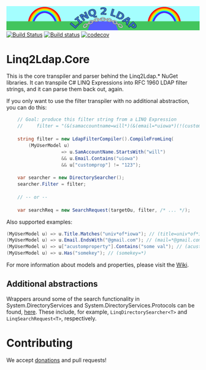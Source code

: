 ![LINQ2LDAP][banner]
[![Build Status][travisimg]][travislink]
[![Build status][appveyorimg]][appveyorlink]
[![codecov][codecovimg]][codecovlink]

# Linq2Ldap.Core

This is the core transpiler and parser behind the Linq2Ldap.* NuGet libraries. It can
transpile C# LINQ Expressions into RFC 1960 LDAP filter strings, and it can parse them
back out, again.

If you only want to use the filter transpiler with no additional abstraction,
you can do this:

```c#
    // Goal: produce this filter string from a LINQ Expression
    //     filter = "(&(samaccountname=will*)(&(email=*uiowa*)(!(customprop=123))))";
    
    string filter = new LdapFilterCompiler().CompileFromLinq(
        (MyUserModel u)
                    => u.SamAccountName.StartsWith("will")
                    && u.Email.Contains("uiowa")
                    && u["customprop"] != "123");

    var searcher = new DirectorySearcher();
    searcher.Filter = filter;

    // -- or --

    var searchReq = new SearchRequest(targetOu, filter, /* ... */);
```

Also supported examples:

```c#
(MyUserModel u) => u.Title.Matches("univ*of*iowa"); // (title=univ*of*iowa)
(MyUserModel u) => u.Email.EndsWith("@gmail.com"); // (mail=*@gmail.com)
(MyUserModel u) => u["acustomproperty"].Contains("some val"); // (acustomproperty=*some val*)
(MyUserModel u) => u.Has("somekey"); // (somekey=*)
```

For more information about models and properties, please visit the [Wiki](https://github.com/cdibbs/linq2ldap/wiki).

## Additional abstractions

Wrappers around some of the search functionality in System.DirectoryServices and System.DirectoryServices.Protocols
can be found, [here][deps]. These include, for example, `LinqDirectorySearcher<T>` and `LinqSearchRequest<T>`, respectively.

# Contributing

We accept [donations] and pull requests!

[banner]: https://github.com/cdibbs/linq2ldap.core/blob/master/resources/header.svg "The only way to discover the limits of the possible is to go beyond them into the impossible. - Arthur C. Clarke"
[1]: https://github.com/cdibbs/linq2ldap.core/blob/master/Linq2Ldap.Core/Specification.cs#L42
[travisimg]: https://travis-ci.org/cdibbs/linq2ldap.core.svg?branch=master
[travislink]: https://travis-ci.org/cdibbs/linq2ldap.core
[appveyorimg]: https://ci.appveyor.com/api/projects/status/3snlupymajawn2pv?svg=true
[appveyorlink]: https://ci.appveyor.com/project/cdibbs/linq2ldap-core
[codecovimg]: https://codecov.io/gh/cdibbs/linq2ldap.core/branch/master/graph/badge.svg
[codecovlink]: https://codecov.io/gh/cdibbs/linq2ldap.core
[deps]: https://github.com/cdibbs/linq2ldap
[donations]: https://cdibbs.github.io/foss-giving
